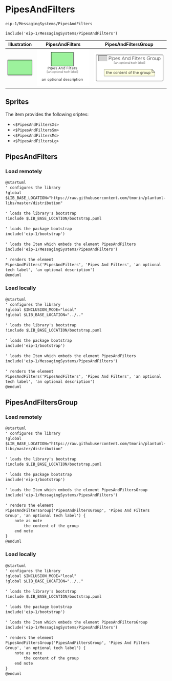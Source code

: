 # PipesAndFilters


```text
eip-1/MessagingSystems/PipesAndFilters
```

```text
include('eip-1/MessagingSystems/PipesAndFilters')
```



| Illustration | PipesAndFilters | PipesAndFiltersGroup |
| :---: | :---: | :---: |
| ![illustration for Illustration](../../eip-1/MessagingSystems/PipesAndFilters.png) | ![illustration for PipesAndFilters](../../eip-1/MessagingSystems/PipesAndFilters.Local.png) | ![illustration for PipesAndFiltersGroup](../../eip-1/MessagingSystems/PipesAndFiltersGroup.Local.png) |



## Sprites
The item provides the following sriptes:

- `<$PipesAndFiltersXs>`
- `<$PipesAndFiltersSm>`
- `<$PipesAndFiltersMd>`
- `<$PipesAndFiltersLg>`





## PipesAndFilters

### Load remotely
```plantuml
@startuml
' configures the library
!global $LIB_BASE_LOCATION="https://raw.githubusercontent.com/tmorin/plantuml-libs/master/distribution"

' loads the library's bootstrap
!include $LIB_BASE_LOCATION/bootstrap.puml

' loads the package bootstrap
include('eip-1/bootstrap')

' loads the Item which embeds the element PipesAndFilters
include('eip-1/MessagingSystems/PipesAndFilters')

' renders the element
PipesAndFilters('PipesAndFilters', 'Pipes And Filters', 'an optional tech label', 'an optional description')
@enduml
```

### Load locally
```plantuml
@startuml
' configures the library
!global $INCLUSION_MODE="local"
!global $LIB_BASE_LOCATION="../.."

' loads the library's bootstrap
!include $LIB_BASE_LOCATION/bootstrap.puml

' loads the package bootstrap
include('eip-1/bootstrap')

' loads the Item which embeds the element PipesAndFilters
include('eip-1/MessagingSystems/PipesAndFilters')

' renders the element
PipesAndFilters('PipesAndFilters', 'Pipes And Filters', 'an optional tech label', 'an optional description')
@enduml
```

## PipesAndFiltersGroup

### Load remotely
```plantuml
@startuml
' configures the library
!global $LIB_BASE_LOCATION="https://raw.githubusercontent.com/tmorin/plantuml-libs/master/distribution"

' loads the library's bootstrap
!include $LIB_BASE_LOCATION/bootstrap.puml

' loads the package bootstrap
include('eip-1/bootstrap')

' loads the Item which embeds the element PipesAndFiltersGroup
include('eip-1/MessagingSystems/PipesAndFilters')

' renders the element
PipesAndFiltersGroup('PipesAndFiltersGroup', 'Pipes And Filters Group', 'an optional tech label') {
    note as note
        the content of the group
    end note
}
@enduml
```

### Load locally
```plantuml
@startuml
' configures the library
!global $INCLUSION_MODE="local"
!global $LIB_BASE_LOCATION="../.."

' loads the library's bootstrap
!include $LIB_BASE_LOCATION/bootstrap.puml

' loads the package bootstrap
include('eip-1/bootstrap')

' loads the Item which embeds the element PipesAndFiltersGroup
include('eip-1/MessagingSystems/PipesAndFilters')

' renders the element
PipesAndFiltersGroup('PipesAndFiltersGroup', 'Pipes And Filters Group', 'an optional tech label') {
    note as note
        the content of the group
    end note
}
@enduml
```

